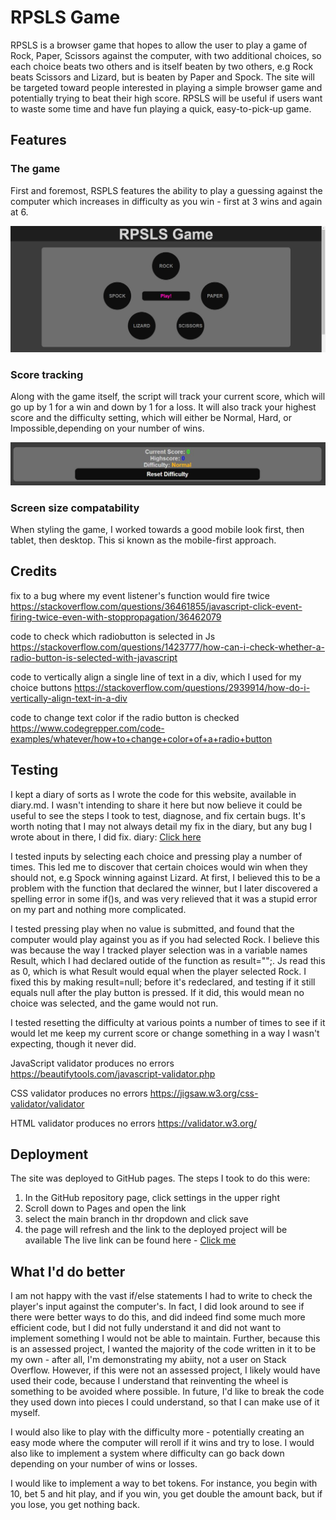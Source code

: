 # RPSLS Game

RPSLS is a browser game that hopes to allow the user to play a game of Rock, Paper, Scissors against the computer, with two additional choices, so each choice beats two others and is itself beaten by two others, e.g Rock beats Scissors and Lizard, but is beaten by Paper and Spock. The site will be targeted toward people interested in playing a simple browser game and potentially trying to beat their high score. RPSLS will be useful if users want to waste some time and have fun playing a quick, easy-to-pick-up game.

## Features

### The game

First and foremost, RSPLS features the ability to play a guessing against the computer which increases in difficulty as you win - first at 3 wins and again at 6. 

<img src="assets/images/RPSLS-Desktop-game.JPG">

### Score tracking

Along with the game itself, the script will track your current score, which will go up by 1 for a win and down by 1 for a loss. It will also track your highest score and the difficulty setting, which will either be Normal, Hard, or Impossible,depending on your number of wins.

<img src="assets/images/RPSLS-score.JPG">

### Screen size compatability

When styling the game, I worked towards a good mobile look first, then tablet, then desktop. This si known as the mobile-first approach.

## Credits

fix to a bug where my event listener's function would fire twice
https://stackoverflow.com/questions/36461855/javascript-click-event-firing-twice-even-with-stoppropagation/36462079

code to check which radiobutton is selected in Js
https://stackoverflow.com/questions/1423777/how-can-i-check-whether-a-radio-button-is-selected-with-javascript

code to vertically align a single line of text in a div, which I used for my choice buttons
https://stackoverflow.com/questions/2939914/how-do-i-vertically-align-text-in-a-div

code to change text color if the radio button is checked
https://www.codegrepper.com/code-examples/whatever/how+to+change+color+of+a+radio+button

## Testing

I kept a diary of sorts as I wrote the code for this website, available in diary.md. I wasn't intending to share it here but now believe it could be useful to see the steps I took to test, diagnose, and fix certain bugs. It's worth noting that I may not always detail my fix in the diary, but any bug I wrote about in there, I did fix.
diary: <a href="diary.md">Click here</a>

I tested inputs by selecting each choice and pressing play a number of times. This led me to discover that certain choices would win when they should not, e.g Spock winning against Lizard. At first, I believed this to be a problem with the function that declared the winner, but I later discovered a spelling error in some if()s, and was very relieved that it was a stupid error on my part and nothing more complicated.

I tested pressing play when no value is submitted, and found that the computer would play against you as if you had selected Rock. I believe this was because the way I tracked player selection was in a variable names Result, which I had declared outide of the function as result="";. Js read this as 0, which is what Result would equal when the player selected Rock. I fixed this by making result=null; before it's redeclared, and testing if it still equals null after the play button is pressed. If it did, this would mean no choice was selected, and the game would not run.

I tested resetting the difficulty at various points a number of times to see if it would let me keep my current score or change something in a way I wasn't expecting, though it never did. 

JavaScript validator produces no errors
https://beautifytools.com/javascript-validator.php

CSS validator produces no errors
https://jigsaw.w3.org/css-validator/validator

HTML validator produces no errors
https://validator.w3.org/

## Deployment

The site was deployed to GitHub pages. The steps I took to do this were:
1. In the GitHub repository page, click settings in the upper right
2. Scroll down to Pages and open the link
3. select the main branch in thr dropdown and click save
4. the page will refresh and the link to the deployed project will be available
The live link can be found here - <a href="https://jameslstudent.github.io/Milestone-Project-2/" _blank>Click me</a>

## What I'd do better

I am not happy with the vast if/else statements I had to write to check the player's input against the computer's. In fact, I did look around to see if there were better ways to do this, and did indeed find some much more efficient code, but I did not fully understand it and did not want to implement something I would not be able to maintain. Further, because this is an assessed project, I wanted the majority of the code written in it to be my own - after all, I'm demonstrating my abiity, not a user on Stack Overflow. However, if this were not an assessed project, I likely would have used their code, because I understand that reinventing the wheel is something to be avoided where possible. In future, I'd like to break the code they used down into pieces I could understand, so that I can make use of it myself.

I would also like to play with the difficulty more - potentially creating an easy mode where the computer will reroll if it wins and try to lose. I would also like to implement a system where difficulty can go back down depending on your number of wins or losses.

I would like to implement a way to bet tokens. For instance, you begin with 10, bet 5 and hit play, and if you win, you get double the amount back, but if you lose, you get nothing back.